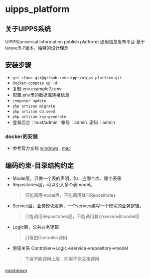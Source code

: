 # uipps_platform

## 关于UIPPS系统
UIPPS(universal information publish platform) 通用信息发布平台 基于laravel5.7版本，独特的设计理念

## 安装步骤
- `git clone git@github.com:uipps/uipps_platform.git`
- `docker-compose up -d`
- 复制.env.example为.env
- 配置.env里的数据库连接信息
- `composer update`
- `php artisan migrate`
- `php artisan db:seed`
- `php artisan key:generate`
- 登录后台：host/admin   帐号：admin  密码：admin


### docker的安装
- 参考官方文档 [windows](https://docs.docker.com/docker-for-windows/) , [mac](https://docs.docker.com/docker-for-mac/) 

## 编码约束-目录结构约定
- Model层，只做一个表的声明，如：连哪个库、哪个表等
- Repositories层，可以引入多个表model。
  > 只能调用model层，不能调用其它Repositories
- Service层，业务模块服务，一个service编写一个模块的业务逻辑。
  > 只能调用Repositories层，不能调用其它service和model层
- Logic层，公共业务逻辑
  > 只能由Controller调用
- 层级关系 Controller->Logic->service->repository->model
  > 下层不能调用上层，同层不能互相调用
  


###### [markdown](https://www.appinn.com/markdown/)
